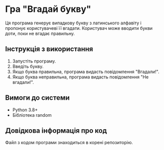 # Гра "Вгадай букву"

Ця програма генерує випадкову букву з латинського алфавіту і пропонує користувачеві її вгадати. Користувач може вводити букви доти, поки не вгадає правильну.

## Інструкція з використання

1. Запустіть програму.
2. Введіть букву.
3. Якщо буква правильна, програма видасть повідомлення "Вгадали!".
4. Якщо буква неправильна, програма видасть повідомлення "Не вгадали!".

## Вимоги до системи

* Python 3.8+
* Бібліотека random

## Довідкова інформація про код

Файл з кодом програми знаходиться в корені репозиторію.

